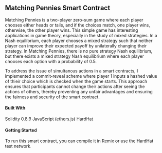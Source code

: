## Matching Pennies Smart Contract

Matching Pennies is a two-player zero-sum game where each player chooses either heads or tails, and if the choices match, one player wins, otherwise, the other player wins. This simple game has interesting applications in game theory, especially in the study of mixed strategies. In a Nash equilibrium, each player chooses a mixed strategy such that neither player can improve their expected payoff by unilaterally changing their strategy. In Matching Pennies, there is no pure strategy Nash equilibrium, but there exists a mixed strategy Nash equilibrium where each player chooses each option with a probability of 0.5. 

To address the issue of simultanous actions in a smart contracts, I implemented a commit-reveal scheme where player 1 inputs a hashed value of thieir choice which is checked when the game starts. This approach ensures that participants cannot change their actions after seeing the actions of others, thereby preventing any unfair advantages and ensuring the fairness and security of the smart contract.

#### Built With

Solidity 0.8.9
JavaScript (ethers.js)
HardHat

#### Getting Started

To run this smart contract, you can compile it in Remix or use the HardHat test network.    

